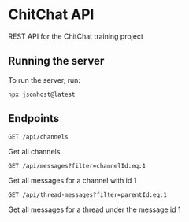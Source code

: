 # ChitChat API

REST API for the ChitChat training project

## Running the server

To run the server, run:

```
npx jsonhost@latest
```

## Endpoints

`GET /api/channels`

Get all channels

`GET /api/messages?filter=channelId:eq:1`

Get all messages for a channel with id 1

`GET /api/thread-messages?filter=parentId:eq:1`

Get all messages for a thread under the message id 1


